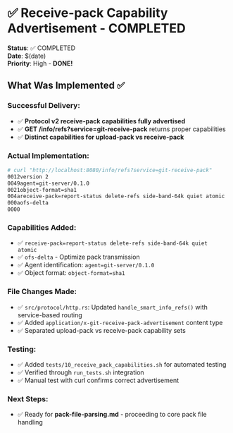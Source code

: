 # ✅ Receive-pack Capability Advertisement - COMPLETED
**Status**: ✅ COMPLETED  
**Date**: $(date)  
**Priority**: High -  **DONE!**

## What Was Implemented ✅

### **Successful Delivery:**
- ✅ **Protocol v2 receive-pack capabilities fully advertised**
- ✅ **GET /info/refs?service=git-receive-pack** returns proper capabilities
- ✅ **Distinct capabilities for upload-pack vs receive-pack**

### **Actual Implementation:**
```bash
# curl "http://localhost:8080/info/refs?service=git-receive-pack"
0012version 2
0049agent=git-server/0.1.0
0021object-format=sha1
004areceive-pack=report-status delete-refs side-band-64k quiet atomic
000aofs-delta
0000
```

### **Capabilities Added:**
- ✅ `receive-pack=report-status delete-refs side-band-64k quiet atomic`
- ✅ `ofs-delta` - Optimize pack transmission
- ✅ Agent identification: `agent=git-server/0.1.0`
- ✅ Object format: `object-format=sha1`

### **File Changes Made:**
- ✅ `src/protocol/http.rs`: Updated `handle_smart_info_refs()` with service-based routing
- ✅ Added `application/x-git-receive-pack-advertisement` content type
- ✅ Separated upload-pack vs receive-pack capability sets

### **Testing:**
- ✅ Added `tests/10_receive_pack_capabilities.sh` for automated testing
- ✅ Verified through `run_tests.sh` integration
- ✅ Manual test with curl confirms correct advertisement

### **Next Steps:**
- ✅ Ready for **pack-file-parsing.md** - proceeding to core pack file handling